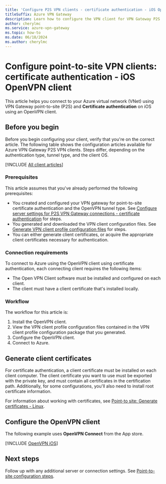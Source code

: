 ```yaml
---
title: 'Configure P2S VPN clients - certificate authentication - iOS OpenVPN client'
titleSuffix: Azure VPN Gateway
description: Learn how to configure the VPN client for VPN Gateway P2S configurations that use certificate authentication. This article applies to iOS OpenVPN client.
author: cherylmc
ms.service: azure-vpn-gateway
ms.topic: how-to
ms.date: 06/18/2024
ms.author: cherylmc
---
```


# Configure point-to-site VPN clients: certificate authentication - iOS OpenVPN client

This article helps you connect to your Azure virtual network (VNet) using VPN Gateway point-to-site (P2S) and **Certificate authentication** on iOS using an OpenVPN client.

## Before you begin

Before you begin configuring your client, verify that you're on the correct article. The following table shows the configuration articles available for Azure VPN Gateway P2S VPN clients. Steps differ, depending on the authentication type, tunnel type, and the client OS.

[!INCLUDE [All client articles](../../includes/vpn-gateway-vpn-client-install-articles.md)]

### Prerequisites

This article assumes that you've already performed the following prerequisites:

* You created and configured your VPN gateway for point-to-site certificate authentication and the OpenVPN tunnel type. See [Configure server settings for P2S VPN Gateway connections - certificate authentication](vpn-gateway-howto-point-to-site-resource-manager-portal.md) for steps.
* You generated and downloaded the VPN client configuration files. See [Generate VPN client profile configuration files](vpn-gateway-howto-point-to-site-resource-manager-portal.md#profile-files) for steps.
* You can either generate client certificates, or acquire the appropriate client certificates necessary for authentication.

### Connection requirements

To connect to Azure using the OpenVPN client using certificate authentication, each connecting client requires the following items:

* The Open VPN Client software must be installed and configured on each client.
* The client must have a client certificate that's installed locally.

### Workflow

The workflow for this article is:

1. Install the OpenVPN client.
1. View the VPN client profile configuration files contained in the VPN client profile configuration package that you generated.
1. Configure the OpenVPN client.
1. Connect to Azure.

## Generate client certificates

For certificate authentication, a client certificate must be installed on each client computer. The client certificate you want to use must be exported with the private key, and must contain all certificates in the certification path. Additionally, for some configurations, you'll also need to install root certificate information.

For information about working with certificates, see [Point-to site: Generate certificates - Linux](vpn-gateway-certificates-point-to-site.md).

## Configure the OpenVPN client

The following example uses **OpenVPN Connect** from the App store.

[!INCLUDE [OpenVPN iOS](../../includes/vpn-gateway-vwan-config-openvpn-ios.md)]


## Next steps

Follow up with any additional server or connection settings. See [Point-to-site configuration steps](vpn-gateway-howto-point-to-site-resource-manager-portal.md).
